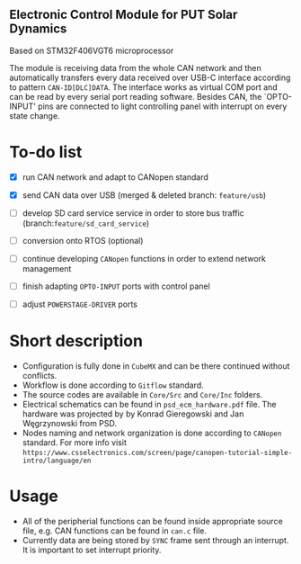 ## Electronic Control Module for PUT Solar Dynamics
Based on STM32F406VGT6 microprocessor

The module is receiving data from the whole CAN network and then automatically transfers every data received over USB-C interface according to pattern `CAN-ID[DLC]DATA`. The interface works as virtual COM port and can be read by every serial port reading software. 
Besides CAN, the `OPTO-INPUT' pins are connected to light controlling panel with interrupt on every state change. 

# To-do list
- [x] run CAN network and adapt to CANopen standard
- [x] send CAN data over USB (merged & deleted branch: `feature/usb`)
- [ ] develop SD card service service in order to store bus traffic (branch:`feature/sd_card_service`)
- [ ] conversion onto RTOS (optional)
- [ ] continue developing `CANopen` functions in order to extend network management
- [ ] finish adapting `OPTO-INPUT` ports with control panel
- [ ] adjust `POWERSTAGE-DRIVER` ports


# Short description
- Configuration is fully done in `CubeMX` and can be there continued without conflicts.
- Workflow is done according to `Gitflow` standard.
- The source codes are available in `Core/Src` and `Core/Inc` folders.
- Electrical schematics can be found in `psd_ecm_hardware.pdf` file. The hardware was projected by by Konrad Gieregowski and Jan Węgrzynowski from PSD.
- Nodes naming and network organization is done according to `CANopen` standard. For more info visit `https://www.csselectronics.com/screen/page/canopen-tutorial-simple-intro/language/en`

# Usage
- All of the peripherial functions can be found inside appropriate source file, e.g. CAN functions can be found in `can.c` file. 
- Currently data are being stored by `SYNC` frame sent through an interrupt. It is important to set interrupt priority.


